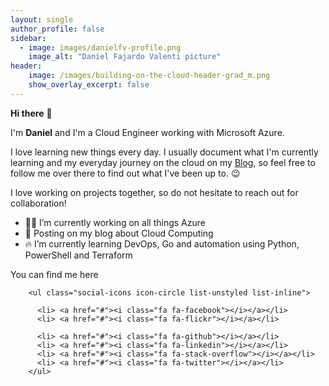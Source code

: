 ```yaml
---
layout: single
author_profile: false
sidebar:
  - image: images/danielfv-profile.png
    image_alt: "Daniel Fajardo Valenti picture"
header:
    image: /images/building-on-the-cloud-header-grad_m.png
    show_overlay_excerpt: false
---
```




**Hi there** 👋

<!--<img src="images/danielfv-profile.png" width="200px" />-->

I'm <strong>Daniel</strong> and I'm a Cloud Engineer working with Microsoft Azure.

I love learning new things every day. I usually document what I'm currently learning and my everyday journey on the cloud on my [Blog](https://blog.danielfv.com), so feel free to follow me over there to find out what I've been up to. 😉 

I love working on projects together, so do not hesitate to reach out for collaboration!

- 👨‍💻 I’m currently working on all things Azure 
- 📘 Posting on my blog about Cloud Computing
- 🔥 I’m currently learning DevOps, Go and automation using Python, PowerShell and Terraform

<!--
From time to time I work with:

<img src="https://img.icons8.com/material-outlined/50/4a90e2/github.png" title="Github" />
<img src="https://img.icons8.com/ios-glyphs/50/4a90e2/console.png" title="Bash scripting"/>
-->

You can find me here
<html>

	    <ul class="social-icons icon-circle list-unstyled list-inline"> 
	   
	      <li> <a href="#"><i class="fa fa-facebook"></i></a></li> 
	      <li> <a href="#"><i class="fa fa-flickr"></i></a></li> 

	      <li> <a href="#"><i class="fa fa-github"></i></a></li> 
	      <li> <a href="#"><i class="fa fa-linkedin"></i></a></li> 
	      <li> <a href="#"><i class="fa fa-stack-overflow"></i></a></li> 
	      <li> <a href="#"><i class="fa fa-twitter"></i></a></li>
	  	</ul>
</html>	
	  	